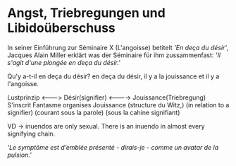 # Angst, Triebregungen und Libidoüberschuss

In seiner Einführung zur Séminaire X (L'angoisse) betitelt _'En deça du désir'_, Jacques Alain Miller erklärt was der Séminaire für ihm zussammenfast: _'Il s'agit d'une plongée en deça du désir.'_

Qu'y a-t-il en deça du désir? en deça du désir, il y a la jouissance et il y a l'angoisse.

Lustprinzip    <--->    Désir(signifier)    <---->    Jouissance(Triebregung)
             S'inscrit              Fantasme organises Jouissance
        (structure du Witz,)          (in relation to a signifier)
      (courant sous la parole)
     (sous la cahine signifiant)

VD -> inuendos are only sexual. There is an inuendo in almost every signifying chain.

_'Le symptôme est d’emblée présenté - dirais-je - comme un avatar de la pulsion.'_

 
